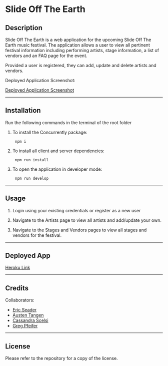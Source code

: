 # Slide Off The Earth

## Description

Slide Off The Earth is a web application for the upcoming Slide Off The Earth music festival. The application allows a user to view all pertinent festival information including performing artists, stage information, a list of vendors and an FAQ page for the event.

Provided a user is registered, they can add, update and delete artists and vendors.

Deployed Application Screenshot:

[Deployed Application Screenshot](client/src/assets/SCREENSHOT.png)

---

## Installation

Run the following commands in the terminal of the root folder

1) To install the Concurrently package:

        npm i

2) To install all client and server dependencies:

        npm run install

3) To open the application in developer mode:

        npm run develop

---

## Usage

1) Login using your existing credentials or register as a new user

2) Navigate to the Artists page to view all artists and add/update your own.

3) Navigate to the Stages and Vendors pages to view all stages and vendors for the festival.

---  

## Deployed App 

[Heroku Link](https://warm-inlet-30953.herokuapp.com/)

---

## Credits

Collaborators:

- [Eric Seader](https://github.com/ejseader)
- [Austen Tangen ](https://github.com/AuTangen)
- [Cassandra Scelsi ](https://github.com/scelsic2)
- [Greg Pfeifer ](https://github.com/greg-pfeifer)

---

## License

Please refer to the repository for a copy of the license. 

